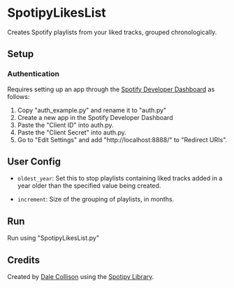 # SpotipyLikesList

Creates Spotify playlists from your liked tracks, grouped chronologically.

## Setup

### Authentication 

Requires setting up an app through the [Spotify Developer Dashboard](https://developer.spotify.com/dashboard) as follows:

1. Copy "auth_example.py" and rename it to "auth.py"
2. Create a new app in the Spotify Developer Dashboard
3. Paste the "Client ID" into auth.py.
4. Paste the "Client Secret" into auth.py.
5. Go to "Edit Settings" and add "http://localhost:8888/" to "Redirect URIs".

## User Config

- ```oldest_year```: Set this to stop playlists containing liked tracks added in a year older than the specified value being created.

- ```increment```: Size of the grouping of playlists, in months.

## Run

Run using "SpotipyLikesList.py"

## Credits

Created by [Dale Collison](https://github.com/dcollison) using the [Spotipy Library](https://spotipy.readthedocs.io/en/master/).

